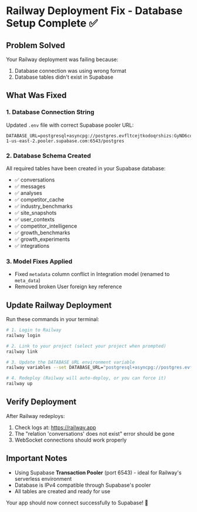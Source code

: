 # Railway Deployment Fix - Database Setup Complete ✅

## Problem Solved
Your Railway deployment was failing because:
1. Database connection was using wrong format
2. Database tables didn't exist in Supabase

## What Was Fixed

### 1. Database Connection String
Updated `.env` file with correct Supabase pooler URL:
```
DATABASE_URL=postgresql+asyncpg://postgres.evfltcejtkodoqrshizs:GyND6conm8NqiFTv@aws-1-us-east-2.pooler.supabase.com:6543/postgres
```

### 2. Database Schema Created
All required tables have been created in your Supabase database:
- ✅ conversations
- ✅ messages  
- ✅ analyses
- ✅ competitor_cache
- ✅ industry_benchmarks
- ✅ site_snapshots
- ✅ user_contexts
- ✅ competitor_intelligence
- ✅ growth_benchmarks
- ✅ growth_experiments
- ✅ integrations

### 3. Model Fixes Applied
- Fixed `metadata` column conflict in Integration model (renamed to `meta_data`)
- Removed broken User foreign key reference

## Update Railway Deployment

Run these commands in your terminal:

```bash
# 1. Login to Railway
railway login

# 2. Link to your project (select your project when prompted)
railway link

# 3. Update the DATABASE_URL environment variable
railway variables --set DATABASE_URL="postgresql+asyncpg://postgres.evfltcejtkodoqrshizs:GyND6conm8NqiFTv@aws-1-us-east-2.pooler.supabase.com:6543/postgres"

# 4. Redeploy (Railway will auto-deploy, or you can force it)
railway up
```

## Verify Deployment

After Railway redeploys:
1. Check logs at: https://railway.app
2. The "relation 'conversations' does not exist" error should be gone
3. WebSocket connections should work properly

## Important Notes

- Using Supabase **Transaction Pooler** (port 6543) - ideal for Railway's serverless environment
- Database is IPv4 compatible through Supabase's pooler
- All tables are created and ready for use

Your app should now connect successfully to Supabase! 🚀